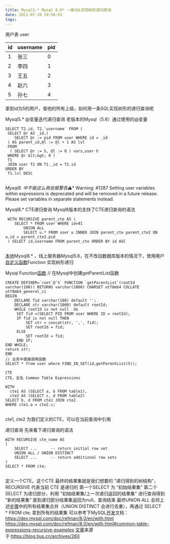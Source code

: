 ```yaml
---
title: Mysql5.* Mysql 8.0* 一条SQL实现树形递归查询
date: 2021-07-10 19:58:53
tags:
---
```


用户表 user

| id   | username | pid  |
| ---- | -------- | ---- |
| 1    | 张三     | 0    |
| 2    | 李四     | 1    |
| 3    | 王五     | 2    |
| 4    | 赵六     | 3    |
| 5    | 孙七     | 4    |

拿到id为5的用户，查他的所有上级，如何用一条SQL实现树形的递归查询呢

<!-- more -->

Mysql5.* @变量迭代递归查询
老版本的Mysql（5.6）通过使用的@变量

```
SELECT T2.id, T2.`username` FROM (
 SELECT @r AS _id,(
    SELECT @r := pid FROM user WHERE id = _id
 ) AS parent_id,@l := @l + 1 AS lvl
 FROM
  ( SELECT @r := 5, @l := 0 ) vars,user h
 WHERE @r &lt;&gt; 0 )
 T1
 JOIN user T2 ON T1._id = T2.id
ORDER BY
 T1.lvl DESC
 
```

*Mysql8. 中不能这么用会报警告⚠**
Warning: #1287 Setting user variables within expressions is deprecated and will be removed in a future release. Please set variables in separate statements instead.

Mysql8.* CTE递归查询
Mysql8版本的支持了CTE递归查询的语法

```
 WITH RECURSIVE parent_cte AS (
    SELECT * FROM user WHERE id=91
        UNION ALL
        SELECT u.* FROM user u INNER JOIN parent_cte parent_cte2 ON u.id = parent_cte2.pid
 ) SELECT id,username FROM parent_cte ORDER BY id ASC
 
```

[本地](https://huue.cc/index.php/tag/本地/)Mysql8.* ，线上服务器Mysql5.6，在不改动数据库版本的情况下，使用用户[自定义](https://huue.cc/index.php/tag/自定义/)[函数](https://huue.cc/index.php/tag/函数/)Function 实现树形递归

Mysql Function[函数](https://huue.cc/index.php/tag/函数/)
// 在Mysql中创建getParentList函数

```
CREATE DEFINER=`root`@`%` FUNCTION `getParentList`(rootId varchar(100)) RETURNS varchar(1000) CHARSET utf8mb4 COLLATE utf8mb4_general_ci
BEGIN
    DECLARE fid varchar(100) default '';
    DECLARE str varchar(1000) default rootId;
    WHILE rootId is not null  do
     SET fid =(SELECT PID FROM user WHERE ID = rootId);
     IF fid is not null THEN
         SET str = concat(str, ',', fid);
         SET rootId = fid;
     ELSE
         SET rootId = fid; 
     END IF;
END WHILE;
return str;
END
// 业务中直接调用函数
SELECT * from user where FIND_IN_SET(id,getParentList(5));
   
CTE
CTE，全名 Common Table Expressions
 
WITH
  cte1 AS (SELECT a, b FROM table1),
  cte2 AS (SELECT c, d FROM table2)
SELECT b, d FROM cte1 JOIN cte2
WHERE cte1.a = cte2.c;
 
```

cte1, cte2 为我们定义的CTE，可以在当前查询中引用

递归查询
先来看下递归查询的语法

```
WITH RECURSIVE cte_name AS
(
    SELECT ...      -- return initial row set
    UNION ALL / UNION DISTINCT
    SELECT ...      -- return additional row sets
)
SELECT * FROM cte;
 
```

定义一个CTE，这个CTE 最终的结果集就是我们想要的 ”递归得到的树结构&quot;，RECURSIVE 代表当前 CTE 是递归的
第一个SELECT 为 “初始结果集”
第二个SELECT 为递归部分，利用 &quot;初始结果集/上一次递归返回的结果集&quot; 进行查询得到 “新的结果集”
直到递归部分结果集返回为null，查询结束
最终UNION ALL 会将上述[步骤](https://huue.cc/index.php/tag/步骤/)中的所有结果集合并（UNION DISTINCT 会进行去重），再通过 SELECT * FROM cte; 拿到所有的结果集
可以参考下MySQL[开发](https://huue.cc/index.php/tag/开发/)文档：
https://dev.mysql.com/doc/refman/8.0/en/with.html
https://dev.mysql.com/doc/refman/8.0/en/with.html#common-table-expressions-recursive-examples
[文章](https://huue.cc/index.php/tag/文章/)来源于:https://blog.tius.cn/archives/260